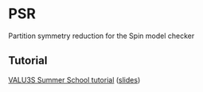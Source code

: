 # PSR

Partition symmetry reduction for the Spin model checker

## Tutorial

[VALU3S Summer School tutorial](src/voter_tutorial.md) ([slides](https://eden.dei.uc.pt/~rbarbosa/files/VALU3S_summer_school.pdf))
